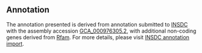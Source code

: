 

Annotation
----------

The annotation presented is derived from annotation submitted to
[INSDC](http://www.insdc.org) with the assembly accession
[GCA\_000976305.2](http://www.ebi.ac.uk/ena/data/view/GCA_000976305.2),
with additional non-coding genes derived from
[Rfam](http://rfam.xfam.org/). For more details, please visit [INSDC
annotation
import](http://ensemblgenomes.org/info/data/insdc_annotation).
